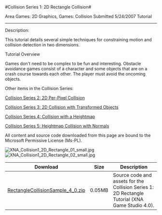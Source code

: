 #Collision Series 1: 2D Rectangle Collision#

Area
Games: 2D Graphics, Games: Collision
Submitted
5/24/2007
Tutorial

---

Description:

This tutorial details several simple techniques for constraining motion and collision detection in two dimensions.

Tutorial Overview

Games don't need to be complex to be fun and interesting. Obstacle avoidance games consist of a character and some objects that are on a crash course towards each other. The player must avoid the oncoming objects.


Other items in the Collision Series:

[Collision Series 2: 2D Per-Pixel Collision](https://github.com/kniEngine/XNAGameStudio/tree/main/Samples/Collision-Series-2-2D-Per-Pixel-Collision/)

[Collision Series 3: 2D Collision with Transformed Objects](https://github.com/kniEngine/XNAGameStudio/tree/main/Samples/Collision-Series-3-2D-Collision-with-Transformed-Objects/)

[Collision Series 4: Collision with a Heightmap](https://github.com/kniEngine/XNAGameStudio/tree/main/Samples/Collision-Series-4-Collision-with-a-Heightmap/)

[Collision Series 5: Heightmap Collision with Normals](https://github.com/kniEngine/XNAGameStudio/tree/main/Samples/Collision-Series-5-Heightmap-Collision-with-Normals/)


All content and source code downloaded from this page are bound to the Microsoft Permissive License (Ms-PL).

![XNA_Collision1_2D_Rectangle_01_small.jpg](https://github.com/kniEngine/XNAGameStudio/blob/main/Images/XNA_Collision1_2D_Rectangle_01_small.jpg)![XNA_Collision1_2D_Rectangle_02_small.jpg](https://github.com/kniEngine/XNAGameStudio/blob/main/Images/XNA_Collision1_2D_Rectangle_02_small.jpg)	


Download | Size | Description
---|---|---|
[RectangleCollisionSample_4_0.zip](https://github.com/kniEngine/XNAGameStudio/blob/main/Samples/RectangleCollisionSample_4_0.zip?raw=true) | 0.05MB | Source code and assets for the Collision Series 1: 2D Rectangle Tutorial (XNA Game Studio 4.0). 